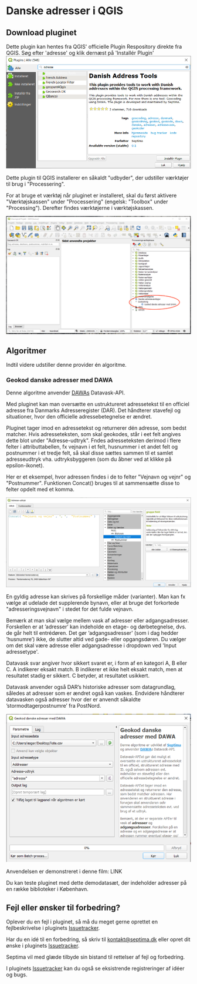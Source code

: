 # Danske adresser i QGIS
## Download pluginet
Dette plugin kan hentes fra QGIS' officielle Plugin Respository direkte fra QGIS. Søg efter 'adresse' og klik dernæst på 'Installér Plugin'
![QGISPluginRepository](./imgs/QGISPluginRepository.png)

Dette plugin til QGIS installerer en såkaldt "udbyder", der udstiller værktøjer til brug i "Processering".

For at bruge et værktøj når pluginet er installeret, skal du først aktivere "Værktøjskassen" under "Processering" (engelsk: "Toolbox" under "Processing"). Derefter findes værktøjerne i værktøjskassen.

![Værktøjskasse](./imgs/screendump.png)

## Algoritmer
Indtil videre udstiller denne provider én algoritme.

### Geokod danske adresser med DAWA
Denne algoritme anvender <a href="https://dawa.aws.dk/">DAWAs</a> Datavask-API.


Med pluginet kan man oversætte en ustruktureret adressetekst til en officiel adresse fra Danmarks Adresseregister (DAR). Det håndterer stavefejl og situationer, hvor den officielle adressebetegnelse er ændret.

Pluginet tager imod en adressetekst og returnerer dén adresse, som bedst matcher. Hvis adresseteksten, som skal geokodes, står i eet felt angives dette blot under "Adresse-udtryk". Fndes adresseteksten derimod i flere felter i attributtabellen, fx vejnavn i et felt, husnummer i et andet felt og postnummer i et tredje felt, så skal disse sættes sammen til et samlet adresseudtryk vha. udtryksbyggeren (som du åbner ved at klikke på epsilon-ikonet).

Her er et eksempel, hvor adressen findes i de to felter "Vejnavn og vejnr" og "Postnummer". Funktionen Concat() bruges til at sammensætte disse to felter opdelt med et komma.

![Udtryksbygger](./imgs/Udtryksbygger.png)

En gyldig adresse kan skrives på forskellige måder (varianter). Man kan fx vælge at udelade det supplerende bynavn, eller at bruge det forkortede "adresseringsvejnavn" i stedet for det fulde vejnavn.

Bemærk at man skal vælge mellem vask af adresser eller adgangsadresser. Forskellen er at ’adresser’ kan indeholde en etage- og dørbetegnelse, dvs. de går helt til entrédøren. Det gør ’adgangsadresser’ (som i dag hedder ’husnumre’) ikke, de slutter altid ved gade- eller opgangsdøren. Du vælger om det skal være adresse eller adgangsadresse i dropdown ved 'Input adressetype'.

Datavask svar angiver hvor sikkert svaret er, i form af en kategori A, B eller C. A indikerer eksakt match. B indikerer et ikke helt eksakt match, men at resultatet stadig er sikkert. C betyder, at resultatet usikkert. 

Datavask anvender også DAR’s historiske adresser som datagrundlag, således at adresser som er ændret også kan vaskes. Endvidere håndterer datavasken også adresser hvor der er anvendt såkaldte ’stormodtagerpostnumre’ fra PostNord. 

![Værktøj til geokodning](./imgs/geokod.png)

Anvendelsen er demonstreret i denne film:
LINK

Du kan teste pluginet med dette demodatasæt, der indeholder adresser på en række biblioteker i København.

## Fejl eller ønsker til forbedring?
Oplever du en fejl i pluginet, så må du meget gerne oprettet en fejlbeskrivelse i pluginets <a href="https://github.com/Septima/qgis-addresstoolsdk/issues">Issuetracker</a>.

Har du en idé til en forbedring, så skriv til kontakt@septima.dk eller opret dit ønske i pluginets <a href="https://github.com/Septima/qgis-addresstoolsdk/issues">Issuetracker</a>. 

Septima vil med glæde tilbyde sin bistand til rettelser af fejl og forbedring.

I pluginets <a href="https://github.com/Septima/qgis-addresstoolsdk/issues">Issuetracker</a> kan du også se eksistrende registreringer af idéer og bugs.
